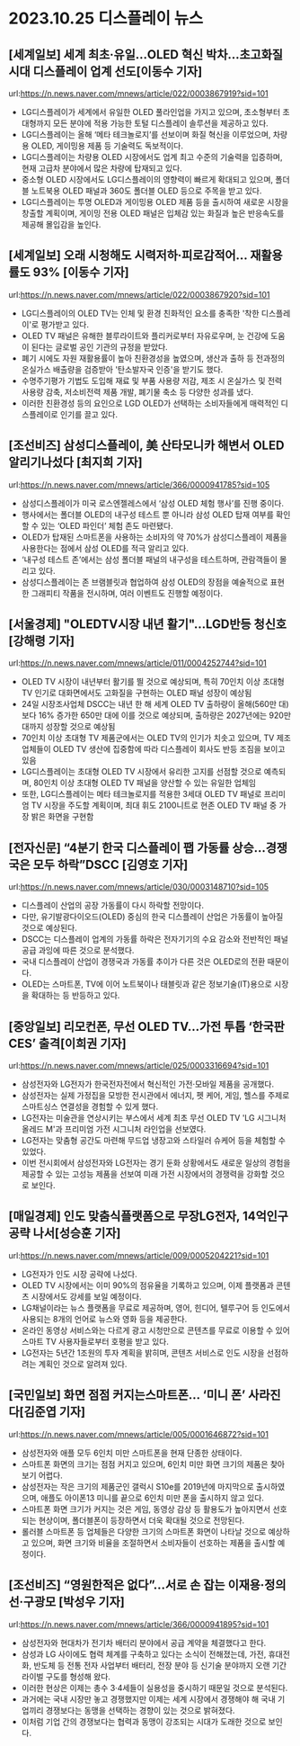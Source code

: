 # 2023.10.25 디스플레이 뉴스

## [세계일보] 세계 최초·유일…OLED 혁신 박차…초고화질 시대 디스플레이 업계 선도[이동수 기자]
url:https://n.news.naver.com/mnews/article/022/0003867919?sid=101
- LG디스플레이가 세계에서 유일한 OLED 풀라인업을 가지고 있으며, 초소형부터 초대형까지 모든 분야에 적용 가능한 토털 디스플레이 솔루션을 제공하고 있다.
- LG디스플레이는 올해 ‘메타 테크놀로지’를 선보이며 화질 혁신을 이루었으며, 차량용 OLED, 게이밍용 제품 등 기술력도 독보적이다.
- LG디스플레이는 차량용 OLED 시장에서도 업계 최고 수준의 기술력을 입증하며, 현재 고급차 분야에서 많은 차량에 탑재되고 있다.
- 중소형 OLED 시장에서도 LG디스플레이의 영향력이 빠르게 확대되고 있으며, 폴더블 노트북용 OLED 패널과 360도 폴더블 OLED 등으로 주목을 받고 있다.
- LG디스플레이는 투명 OLED과 게이밍용 OLED 제품 등을 출시하여 새로운 시장을 창출할 계획이며, 게이밍 전용 OLED 패널은 입체감 있는 화질과 높은 반응속도를 제공해 몰입감을 높인다.

## [세계일보] 오래 시청해도 시력저하·피로감적어… 재활용률도 93% [이동수 기자]
url:https://n.news.naver.com/mnews/article/022/0003867920?sid=101
- LG디스플레이의 OLED TV는 인체 및 환경 친화적인 요소를 충족한 '착한 디스플레이'로 평가받고 있다.
- OLED TV 패널은 유해한 블루라이트와 플리커로부터 자유로우며, 눈 건강에 도움이 된다는 글로벌 공인 기관의 규정을 받았다.
- 폐기 시에도 자원 재활용률이 높아 친환경성을 높였으며, 생산과 출하 등 전과정의 온실가스 배출량을 검증받아 '탄소발자국 인증'을 받기도 했다.
- 수명주기평가 기법도 도입해 재료 및 부품 사용량 저감, 제조 시 온실가스 및 전력 사용량 감축, 저소비전력 제품 개발, 폐기물 축소 등 다양한 성과를 냈다.
- 이러한 친환경성 등의 요인으로 LGD OLED가 선택하는 소비자들에게 매력적인 디스플레이로 인기를 끌고 있다.

## [조선비즈] 삼성디스플레이, 美 산타모니카 해변서 OLED 알리기나섰다 [최지희 기자]
url:https://n.news.naver.com/mnews/article/366/0000941785?sid=105
- 삼성디스플레이가 미국 로스엔젤레스에서 ‘삼성 OLED 체험 행사’를 진행 중이다.
- 행사에서는 폴더블 OLED의 내구성 테스트 뿐 아니라 삼성 OLED 탑재 여부를 확인할 수 있는 ‘OLED 파인더’ 체험 존도 마련됐다.
- OLED가 탑재된 스마트폰을 사용하는 소비자의 약 70%가 삼성디스플레이 제품을 사용한다는 점에서 삼성 OLED를 적극 알리고 있다.
- ‘내구성 테스트 존’에서는 삼성 폴더블 패널의 내구성을 테스트하며, 관람객들이 몰리고 있다.
- 삼성디스플레이는 존 브램블릿과 협업하여 삼성 OLED의 장점을 예술적으로 표현한 그래피티 작품을 전시하며, 여러 이벤트도 진행할 예정이다.

## [서울경제] "OLEDTV시장 내년 활기"…LGD반등 청신호[강해령 기자]
url:https://n.news.naver.com/mnews/article/011/0004252744?sid=101
- OLED TV 시장이 내년부터 활기를 띌 것으로 예상되며, 특히 70인치 이상 초대형 TV 인기로 대화면에서도 고화질을 구현하는 OLED 패널 성장이 예상됨
- 24일 시장조사업체 DSCC는 내년 한 해 세계 OLED TV 출하량이 올해(560만 대)보다 16% 증가한 650만 대에 이를 것으로 예상되며, 출하량은 2027년에는 920만대까지 성장할 것으로 예상됨
- 70인치 이상 초대형 TV 제품군에서는 OLED TV의 인기가 치솟고 있으며, TV 제조 업체들이 OLED TV 생산에 집중함에 따라 디스플레이 회사도 반등 조짐을 보이고 있음
- LG디스플레이는 초대형 OLED TV 시장에서 유리한 고지를 선점할 것으로 예측되며, 80인치 이상 초대형 OLED TV 패널을 양산할 수 있는 유일한 업체임
- 또한, LG디스플레이는 메타 테크놀로지를 적용한 3세대 OLED TV 패널로 프리미엄 TV 시장을 주도할 계획이며, 최대 휘도 2100니트로 현존 OLED TV 패널 중 가장 밝은 화면을 구현함

## [전자신문] “4분기 한국 디스플레이 팹 가동률 상승...경쟁국은 모두 하락”DSCC [김영호 기자]
url:https://n.news.naver.com/mnews/article/030/0003148710?sid=105
- 디스플레이 산업의 공장 가동률이 다시 하락할 전망이다.
- 다만, 유기발광다이오드(OLED) 중심의 한국 디스플레이 산업은 가동률이 높아질 것으로 예상된다.
- DSCC는 디스플레이 업계의 가동률 하락은 전자기기의 수요 감소와 전반적인 패널 공급 과잉에 따른 것으로 분석했다.
- 국내 디스플레이 산업이 경쟁국과 가동률 추이가 다른 것은 OLED로의 전환 때문이다.
- OLED는 스마트폰, TV에 이어 노트북이나 태블릿과 같은 정보기술(IT)용으로 시장을 확대하는 등 반등하고 있다.

## [중앙일보] 리모컨폰, 무선 OLED TV…가전 투톱 ‘한국판 CES’ 출격[이희권 기자]
url:https://n.news.naver.com/mnews/article/025/0003316694?sid=101
- 삼성전자와 LG전자가 한국전자전에서 혁신적인 가전·모바일 제품을 공개했다.
- 삼성전자는 실제 가정집을 모방한 전시관에서 에너지, 펫 케어, 게임, 헬스를 주제로 스마트싱스 연결성을 경험할 수 있게 했다.
- LG전자는 미술관을 연상시키는 부스에서 세계 최초 무선 OLED TV 'LG 시그니처 올레드 M'과 프리미엄 가전 시그니처 라인업을 선보였다.
- LG전자는 맞춤형 공간도 마련해 무드업 냉장고와 스타일러 슈케어 등을 체험할 수 있었다.
- 이번 전시회에서 삼성전자와 LG전자는 경기 둔화 상황에서도 새로운 일상의 경험을 제공할 수 있는 고성능 제품을 선보여 미래 가전 시장에서의 경쟁력을 강화할 것으로 보인다.

## [매일경제] 인도 맞춤식플랫폼으로 무장LG전자, 14억인구공략 나서[성승훈 기자]
url:https://n.news.naver.com/mnews/article/009/0005204221?sid=101
- LG전자가 인도 시장 공략에 나섰다.
- OLED TV 시장에서는 이미 90%의 점유율을 기록하고 있으며, 이제 플랫폼과 콘텐츠 시장에서도 강세를 보일 예정이다.
- LG채널이라는 뉴스 플랫폼을 무료로 제공하며, 영어, 힌디어, 텔루구어 등 인도에서 사용되는 8개의 언어로 뉴스와 영화 등을 제공한다.
- 온라인 동영상 서비스와는 다르게 광고 시청만으로 콘텐츠를 무료로 이용할 수 있어 스마트 TV 사용자들로부터 호평을 받고 있다.
- LG전자는 5년간 1조원의 투자 계획을 밝히며, 콘텐츠 서비스로 인도 시장을 선점하려는 계획인 것으로 알려져 있다.

## [국민일보] 화면 점점 커지는스마트폰… ‘미니 폰’ 사라진다[김준엽 기자]
url:https://n.news.naver.com/mnews/article/005/0001646872?sid=101
- 삼성전자와 애플 모두 6인치 미만 스마트폰을 현재 단종한 상태이다.
- 스마트폰 화면의 크기는 점점 커지고 있으며, 6인치 미만 화면 크기의 제품은 찾아보기 어렵다.
- 삼성전자는 작은 크기의 제품군인 갤럭시 S10e를 2019년에 마지막으로 출시하였으며, 애플도 아이폰13 미니를 끝으로 6인치 미만 폰을 출시하지 않고 있다.
- 스마트폰 화면 크기가 커지는 것은 게임, 동영상 감상 등 활용도가 높아지면서 선호되는 현상이며, 폴더블폰이 등장하면서 더욱 확대될 것으로 전망된다.
- 롤러블 스마트폰 등 업체들은 다양한 크기의 스마트폰 화면이 나타날 것으로 예상하고 있으며, 화면 크기와 비율을 조절하면서 소비자들이 선호하는 제품을 출시할 예정이다.

## [조선비즈] “영원한적은 없다”…서로 손 잡는 이재용·정의선·구광모 [박성우 기자]
url:https://n.news.naver.com/mnews/article/366/0000941895?sid=101
- 삼성전자와 현대차가 전기차 배터리 분야에서 공급 계약을 체결했다고 한다.
- 삼성과 LG 사이에도 협력 체계를 구축하고 있다는 소식이 전해졌는데, 가전, 휴대전화, 반도체 등 전통 전자 사업부터 배터리, 전장 분야 등 신기술 분야까지 오랜 기간 라이벌 구도를 형성해 왔다.
- 이러한 현상은 이제는 총수 3·4세들이 실용성을 중시하기 때문일 것으로 분석된다.
- 과거에는 국내 시장만 놓고 경쟁했지만 이제는 세계 시장에서 경쟁해야 해 국내 기업끼리 경쟁보다는 동맹을 선택하는 경향이 있는 것으로 밝혀졌다.
- 이처럼 기업 간의 경쟁보다는 협력과 동맹이 강조되는 시대가 도래한 것으로 보인다.